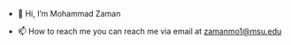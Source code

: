 - 👋 Hi, I’m Mohammad Zaman

- 📫 How to reach me you can reach me via email at zamanmo1@msu.edu

<!---
MohtasimZaman/MohtasimZaman is a ✨ special ✨ repository because its `README.md` (this file) appears on your GitHub profile.
You can click the Preview link to take a look at your changes.
--->
